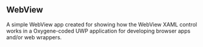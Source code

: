 ## WebView
A simple WebView app created for showing how the WebView XAML control works in a Oxygene-coded UWP application for developing browser apps and/or web wrappers.
